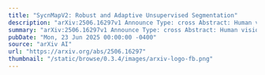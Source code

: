 ```yaml
---
title: "SycnMapV2: Robust and Adaptive Unsupervised Segmentation"
description: "arXiv:2506.16297v1 Announce Type: cross Abstract: Human vision excels at segmenting visual cues without the need for explicit training, and it remains remarkably robust even as noise severity increases. In contrast, existing AI algorithms struggle to maintain accuracy under similar conditions. Here, we present SyncMapV2, the first to solve unsupervised segmentation with state-of-the-art robustness. SyncMapV2 exhibits a minimal drop in mIoU, only 0.01%, under digital corruption, compared to a 23.8% drop observed in SOTA methods.This superior performance extends across various types of corruption: noise (7.3% vs. 37.7%), weather (7.5% vs. 33.8%), and blur (7.0% vs. 29.5%). Notably, SyncMapV2 accomplishes this without any robust training, supervision, or loss functions. It is based on a learning paradigm that uses self-organizing dynamical equations combined with concepts from random networks. Moreover,unlike conventional methods that require re-initialization for each new input, SyncMapV2 adapts online, mimicking the continuous adaptability of human vision. Thus, we go beyond the accurate and robust results, and present the first algorithm that can do all the above online, adapting to input rather than re-initializing. In adaptability tests, SyncMapV2 demonstrates near-zero performance degradation, which motivates and fosters a new generation of robust and adaptive intelligence in the near future."
summary: "arXiv:2506.16297v1 Announce Type: cross Abstract: Human vision excels at segmenting visual cues without the need for explicit training, and it remains remarkably robust even as noise severity increases. In contrast, existing AI algorithms struggle to maintain accuracy under similar conditions. Here, we present SyncMapV2, the first to solve unsupervised segmentation with state-of-the-art robustness. SyncMapV2 exhibits a minimal drop in mIoU, only 0.01%, under digital corruption, compared to a 23.8% drop observed in SOTA methods.This superior performance extends across various types of corruption: noise (7.3% vs. 37.7%), weather (7.5% vs. 33.8%), and blur (7.0% vs. 29.5%). Notably, SyncMapV2 accomplishes this without any robust training, supervision, or loss functions. It is based on a learning paradigm that uses self-organizing dynamical equations combined with concepts from random networks. Moreover,unlike conventional methods that require re-initialization for each new input, SyncMapV2 adapts online, mimicking the continuous adaptability of human vision. Thus, we go beyond the accurate and robust results, and present the first algorithm that can do all the above online, adapting to input rather than re-initializing. In adaptability tests, SyncMapV2 demonstrates near-zero performance degradation, which motivates and fosters a new generation of robust and adaptive intelligence in the near future."
pubDate: "Mon, 23 Jun 2025 00:00:00 -0400"
source: "arXiv AI"
url: "https://arxiv.org/abs/2506.16297"
thumbnail: "/static/browse/0.3.4/images/arxiv-logo-fb.png"
---
```


